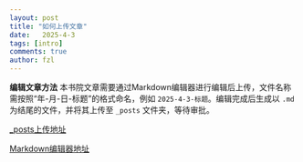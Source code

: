 ```yaml
---
layout: post
title: "如何上传文章"
date:   2025-4-3
tags: [intro]
comments: true
author: fzl
---
```


**编辑文章方法**
本书院文章需要通过Markdown编辑器进行编辑后上传，文件名称需按照“年-月-日-标题”的格式命名，例如 `2025-4-3-标题`。编辑完成后生成以 `.md` 为结尾的文件，并将其上传至 `_posts` 文件夹，等待审批。

<!-- more -->

[_posts上传地址](https://github.com/zhishanhouse/zhishanhouse.github.io/tree/main/_posts)

[Markdown编辑器地址](https://markdown.lovejade.cn/)
